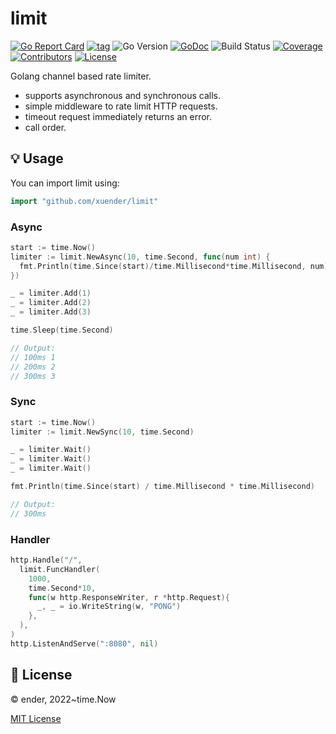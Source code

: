 # limit

[![Go Report Card](https://goreportcard.com/badge/github.com/xuender/limit)](https://goreportcard.com/report/github.com/xuender/limit)
[![tag](https://img.shields.io/github/tag/xuender/limit.svg)](https://github.com/xuender/limit/releases)
![Go Version](https://img.shields.io/badge/Go-%3E%3D%201.18-%23007d9c)
[![GoDoc](https://godoc.org/github.com/xuender/limit?status.svg)](https://pkg.go.dev/github.com/xuender/limit)
![Build Status](https://github.com/xuender/limit/actions/workflows/go.yml/badge.svg)
[![Coverage](https://img.shields.io/codecov/c/github/xuender/limit)](https://codecov.io/gh/xuender/limit)
[![Contributors](https://img.shields.io/github/contributors/xuender/limit)](https://github.com/xuender/limit/graphs/contributors)
[![License](https://img.shields.io/github/license/xuender/limit)](./LICENSE)

Golang channel based rate limiter.

* supports asynchronous and synchronous calls.
* simple middleware to rate limit HTTP requests.
* timeout request immediately returns an error.
* call order.

## 💡 Usage

You can import limit using:

```go
import "github.com/xuender/limit"
```

### Async

```go
start := time.Now()
limiter := limit.NewAsync(10, time.Second, func(num int) {
  fmt.Println(time.Since(start)/time.Millisecond*time.Millisecond, num)
})

_ = limiter.Add(1)
_ = limiter.Add(2)
_ = limiter.Add(3)

time.Sleep(time.Second)

// Output:
// 100ms 1
// 200ms 2
// 300ms 3
```

### Sync

```go
start := time.Now()
limiter := limit.NewSync(10, time.Second)

_ = limiter.Wait()
_ = limiter.Wait()
_ = limiter.Wait()

fmt.Println(time.Since(start) / time.Millisecond * time.Millisecond)

// Output:
// 300ms
```

### Handler

```go
http.Handle("/",
  limit.FuncHandler(
    1000,
    time.Second*10,
    func(w http.ResponseWriter, r *http.Request){
      _, _ = io.WriteString(w, "PONG")
    },
  ),
)
http.ListenAndServe(":8080", nil)
```

## 📝 License

© ender, 2022~time.Now

[MIT License](https://github.com/xuender/limit/blob/master/License)
